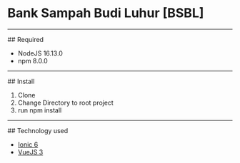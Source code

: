 # Bank Sampah Budi Luhur [BSBL]
<hr>
## Required
<ul>
    <li> NodeJS 16.13.0 
    <li> npm 8.0.0  
</ul>
<hr>
## Install
<ol>
    <li> Clone
    <li> Change Directory to root project
    <li> run npm install
</ol>
<hr>
## Technology used
<ul>
    <li> <a href="https://ionicframework.com/">Ionic 6</a>
    <li> <a href="https://vuejs.org/"> VueJS 3 </a>
</ul>